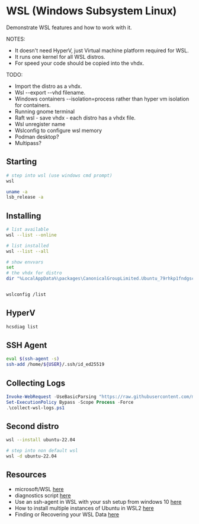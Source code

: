 # WSL (Windows Subsystem Linux)

Demonstrate WSL features and how to work with it.  

NOTES:

* It doesn't need HyperV, just Virtual machine platform required for WSL.  
* It runs one kernel for all WSL distros.  
* For speed your code should be copied into the vhdx.  

TODO:

* Import the distro as a vhdx. 
* Wsl --export --vhd filename. 
* Windows containers --isolation=process rather than hyper vm isolation for containers.
* Running gnome terminal
* Raft wsl - save vhdx - each distro has a vhdx file.
* Wsl unregister name
* Wslconfig to configure wsl memory 
* Podman desktop?
* Multipass?

## Starting

```sh
# step into wsl (use windows cmd prompt)
wsl

uname -a 
lsb_release -a 
```

## Installing 

```sh
# list available 
wsl --list --online

# list installed
wsl --list --all 

# show envvars 
set
# the vhdx for distro
dir "%LocalAppData%\packages\CanonicalGroupLimited.Ubuntu_79rhkp1fndgsc\localstate"


wslconfig /list
```

## HyperV

```sh
hcsdiag list
```

## SSH Agent

```sh
eval $(ssh-agent -s)
ssh-add /home/${USER}/.ssh/id_ed25519
```

## Collecting Logs

```ps1
Invoke-WebRequest -UseBasicParsing "https://raw.githubusercontent.com/microsoft/WSL/master/diagnostics/collect-wsl-logs.ps1" -OutFile collect-wsl-logs.ps1
Set-ExecutionPolicy Bypass -Scope Process -Force
.\collect-wsl-logs.ps1
```

## Second distro

```sh
wsl --install ubuntu-22.04

# step into non default wsl
wsl -d ubuntu-22.04
```

## Resources

* microsoft/WSL [here](https://github.com/microsoft/WSL)
* diagnostics script [here](https://github.com/Microsoft/WSL/blob/master/diagnostics/collect-wsl-logs.ps1)
* Use an ssh-agent in WSL with your ssh setup from windows 10 [here](https://pscheit.medium.com/use-an-ssh-agent-in-wsl-with-your-ssh-setup-in-windows-10-41756755993e)
* How to install multiple instances of Ubuntu in WSL2 [here](https://cloudbytes.dev/snippets/how-to-install-multiple-instances-of-ubuntu-in-wsl2)
* Finding or Recovering your WSL Data [here](https://christopherkibble.com/posts/wsl-vhdx-recovery/)
